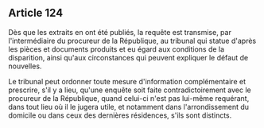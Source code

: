 Article 124
----
Dès que les extraits en ont été publiés, la requête est transmise, par
l'intermédiaire du procureur de la République, au tribunal qui statue d'après
les pièces et documents produits et eu égard aux conditions de la disparition,
ainsi qu'aux circonstances qui peuvent expliquer le défaut de nouvelles.

Le tribunal peut ordonner toute mesure d'information complémentaire et
prescrire, s'il y a lieu, qu'une enquête soit faite contradictoirement avec le
procureur de la République, quand celui-ci n'est pas lui-même requérant, dans
tout lieu où il le jugera utile, et notamment dans l'arrondissement du domicile
ou dans ceux des dernières résidences, s'ils sont distincts.
